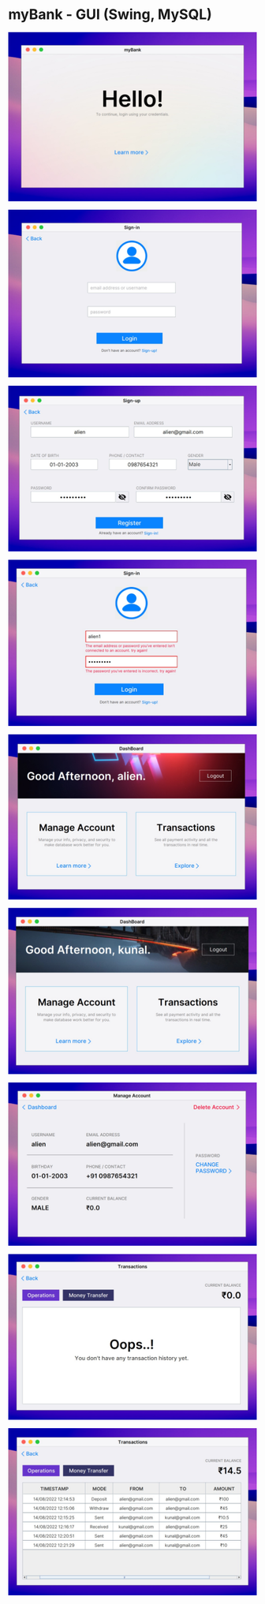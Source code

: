 
# myBank - GUI (Swing, MySQL)

![](ScreenShot/preview-1.jpeg)

![](ScreenShot/preview-2.jpeg)

![](ScreenShot/preview-3.jpeg)

![](ScreenShot/preview-4.jpeg)

![](ScreenShot/preview-5.jpeg)

![](ScreenShot/preview-6.jpeg)

![](ScreenShot/preview-7.jpeg)

![](ScreenShot/preview-8.jpeg)

![](ScreenShot/preview-9.jpeg)